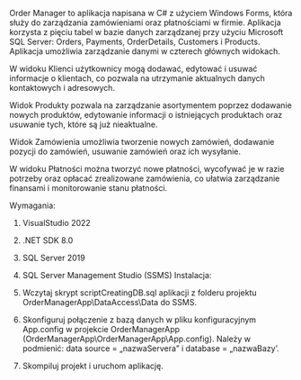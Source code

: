 Order Manager to aplikacja napisana w C# z użyciem Windows Forms, która służy do zarządzania zamówieniami oraz płatnościami w firmie. Aplikacja korzysta z pięciu tabel w bazie danych zarządzanej przy użyciu Microsoft SQL Server: Orders, Payments, OrderDetails, Customers i Products. Aplikacja umożliwia zarządzanie danymi w czterech głównych widokach.

W widoku Klienci użytkownicy mogą dodawać, edytować i usuwać informacje o klientach, co pozwala na utrzymanie aktualnych danych kontaktowych i adresowych.

Widok Produkty pozwala na zarządzanie asortymentem poprzez dodawanie nowych produktów, edytowanie informacji o istniejących produktach oraz usuwanie tych, które są już nieaktualne.

Widok Zamówienia umożliwia tworzenie nowych zamówień, dodawanie pozycji do zamówień, usuwanie zamówień oraz ich wysyłanie.

 W widoku Płatności można tworzyć nowe płatności, wycofywać je w razie potrzeby oraz opłacać zrealizowane zamówienia, co ułatwia zarządzanie finansami i monitorowanie stanu płatności.



Wymagania:
1.	VisualStudio 2022
2.	.NET SDK 8.0
3.	SQL Server 2019
4.	SQL Server Management Studio (SSMS)
Instalacja: 

1.	Wczytaj skrypt scriptCreatingDB.sql aplikacji z folderu projektu OrderManagerApp\DataAccess\Data do SSMS.
2.	Skonfiguruj połączenie z bazą danych w pliku konfiguracyjnym App.config w projekcie OrderManagerApp (OrderManagerApp\OrderManagerApp\App.config). Należy w <connectionString> podmienić: data source = „nazwaServera” i database = „nazwaBazy’.
3.	Skompiluj projekt i uruchom aplikację.
